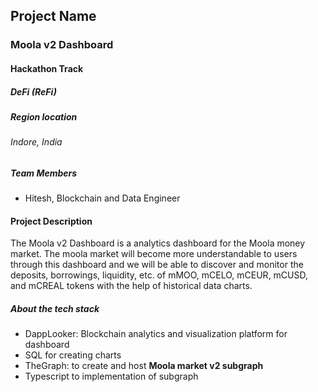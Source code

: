 ## Project Name
### Moola v2 Dashboard

#### Hackathon Track
##### DeFi (ReFi)

##### Region location
###### Indore, India

##### Team Members
- Hitesh, Blockchain and Data Engineer

#### Project Description
The Moola v2 Dashboard is a analytics dashboard for the Moola money market. The moola market will become more understandable to users through this dashboard and we will be able to discover and monitor the deposits, borrowings, liquidity, etc. of mMOO, mCELO, mCEUR, mCUSD, and mCREAL tokens with the help of historical data charts.
##### About the tech stack
- DappLooker: Blockchain analytics and visualization platform for dashboard
- SQL for creating charts
- TheGraph: to create and host **Moola market v2 subgraph**
- Typescript to implementation of subgraph
